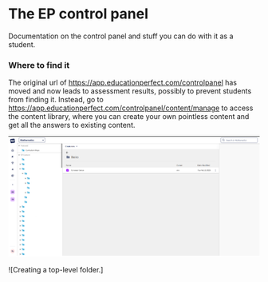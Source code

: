 # The EP control panel
Documentation on the control panel and stuff you can do with it as a student.

### Where to find it
The original url of https://app.educationperfect.com/controlpanel has moved and now leads to assessment results, possibly to prevent students from finding it. 
Instead, go to https://app.educationperfect.com/controlpanel/content/manage to access the content library, where you can create your own pointless content and get all the answers to existing content.

![The content Library.](https://github.com/darkbottechnical/educationperfectcontrolpanel/blob/main/Screenshot%202025-02-25%20205734.png)

![Creating a top-level folder.]
